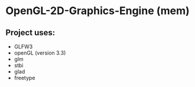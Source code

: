 # OpenGL-2D-Graphics-Engine (mem)

## Project uses:
* GLFW3
* openGL (version 3.3)
* glm
* stbi
* glad
* freetype

